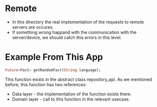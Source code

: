 # Remote

* In this directory the real implementation of the requests to remote servers are occures. 
* If something wrong happand with the communication with the server/device, we should catch this errors in this level.

# Example From This App
```dart
Future<Fact> getRandomFact(String language);
```
This function exists in the abstract class repository_api. As we mentioned before, this function has two references:
* Data layer - the implementation of the function exists there.
* Domain layer - call to this funciton in the relevant usecase.
